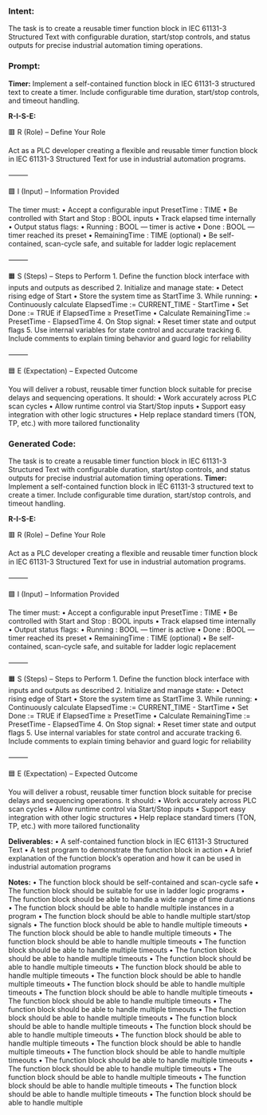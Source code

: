 ### Intent:
The task is to create a reusable timer function block in IEC 61131-3 Structured Text with configurable duration, start/stop controls, and status outputs for precise industrial automation timing operations.

### Prompt:
**Timer:**
Implement a self-contained function block in IEC 61131-3 structured text to create a timer. Include configurable time duration, start/stop controls, and timeout handling.

**R-I-S-E:**

🟥 R (Role) – Define Your Role

Act as a PLC developer creating a flexible and reusable timer function block in IEC 61131-3 Structured Text for use in industrial automation programs.

⸻

🟩 I (Input) – Information Provided

The timer must:
	•	Accept a configurable input PresetTime : TIME
	•	Be controlled with Start and Stop : BOOL inputs
	•	Track elapsed time internally
	•	Output status flags:
	•	Running : BOOL — timer is active
	•	Done : BOOL — timer reached its preset
	•	RemainingTime : TIME (optional)
	•	Be self-contained, scan-cycle safe, and suitable for ladder logic replacement

⸻

🟧 S (Steps) – Steps to Perform
	1.	Define the function block interface with inputs and outputs as described
	2.	Initialize and manage state:
	•	Detect rising edge of Start
	•	Store the system time as StartTime
	3.	While running:
	•	Continuously calculate ElapsedTime := CURRENT_TIME - StartTime
	•	Set Done := TRUE if ElapsedTime ≥ PresetTime
	•	Calculate RemainingTime := PresetTime - ElapsedTime
	4.	On Stop signal:
	•	Reset timer state and output flags
	5.	Use internal variables for state control and accurate tracking
	6.	Include comments to explain timing behavior and guard logic for reliability

⸻

🟦 E (Expectation) – Expected Outcome

You will deliver a robust, reusable timer function block suitable for precise delays and sequencing operations. It should:
	•	Work accurately across PLC scan cycles
	•	Allow runtime control via Start/Stop inputs
	•	Support easy integration with other logic structures
	•	Help replace standard timers (TON, TP, etc.) with more tailored functionality

### Generated Code:
The task is to create a reusable timer function block in IEC 61131-3 Structured Text with configurable duration, start/stop controls, and status outputs for precise industrial automation timing operations.
**Timer:**
Implement a self-contained function block in IEC 61131-3 structured text to create a timer. Include configurable time duration, start/stop controls, and timeout handling.

**R-I-S-E:**

🟥 R (Role) – Define Your Role

Act as a PLC developer creating a flexible and reusable timer function block in IEC 61131-3 Structured Text for use in industrial automation programs.

⸻

🟩 I (Input) – Information Provided

The timer must:
	•	Accept a configurable input PresetTime : TIME
	•	Be controlled with Start and Stop : BOOL inputs
	•	Track elapsed time internally
	•	Output status flags:
	•	Running : BOOL — timer is active
	•	Done : BOOL — timer reached its preset
	•	RemainingTime : TIME (optional)
	•	Be self-contained, scan-cycle safe, and suitable for ladder logic replacement

⸻

🟧 S (Steps) – Steps to Perform
	1.	Define the function block interface with inputs and outputs as described
	2.	Initialize and manage state:
	•	Detect rising edge of Start
	•	Store the system time as StartTime
	3.	While running:
	•	Continuously calculate ElapsedTime := CURRENT_TIME - StartTime
	•	Set Done := TRUE if ElapsedTime ≥ PresetTime
	•	Calculate RemainingTime := PresetTime - ElapsedTime
	4.	On Stop signal:
	•	Reset timer state and output flags
	5.	Use internal variables for state control and accurate tracking
	6.	Include comments to explain timing behavior and guard logic for reliability

⸻

🟦 E (Expectation) – Expected Outcome

You will deliver a robust, reusable timer function block suitable for precise delays and sequencing operations. It should:
	•	Work accurately across PLC scan cycles
	•	Allow runtime control via Start/Stop inputs
	•	Support easy integration with other logic structures
	•	Help replace standard timers (TON, TP, etc.) with more tailored functionality

**Deliverables:**
	•	A self-contained function block in IEC 61131-3 Structured Text
	•	A test program to demonstrate the function block in action
	•	A brief explanation of the function block’s operation and how it can be used in industrial automation programs

**Notes:**
	•	The function block should be self-contained and scan-cycle safe
	•	The function block should be suitable for use in ladder logic programs
	•	The function block should be able to handle a wide range of time durations
	•	The function block should be able to handle multiple instances in a program
	•	The function block should be able to handle multiple start/stop signals
	•	The function block should be able to handle multiple timeouts
	•	The function block should be able to handle multiple timeouts
	•	The function block should be able to handle multiple timeouts
	•	The function block should be able to handle multiple timeouts
	•	The function block should be able to handle multiple timeouts
	•	The function block should be able to handle multiple timeouts
	•	The function block should be able to handle multiple timeouts
	•	The function block should be able to handle multiple timeouts
	•	The function block should be able to handle multiple timeouts
	•	The function block should be able to handle multiple timeouts
	•	The function block should be able to handle multiple timeouts
	•	The function block should be able to handle multiple timeouts
	•	The function block should be able to handle multiple timeouts
	•	The function block should be able to handle multiple timeouts
	•	The function block should be able to handle multiple timeouts
	•	The function block should be able to handle multiple timeouts
	•	The function block should be able to handle multiple timeouts
	•	The function block should be able to handle multiple timeouts
	•	The function block should be able to handle multiple timeouts
	•	The function block should be able to handle multiple timeouts
	•	The function block should be able to handle multiple timeouts
	•	The function block should be able to handle multiple timeouts
	•	The function block should be able to handle multiple timeouts
	•	The function block should be able to handle multiple
